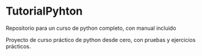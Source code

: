 # TutorialPyhton
Repositorio para un curso de python completo, con manual incluido

Proyecto de curso práctico de python desde cero, con pruebas y ejercicios prácticos.
